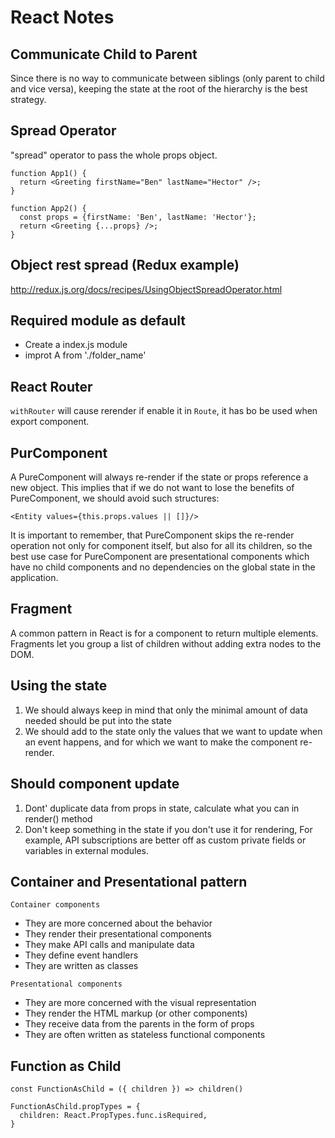 # React Notes

## Communicate Child to Parent

Since there is no way to communicate between siblings (only
parent to child and vice versa), keeping the state at the root
of the hierarchy is the best strategy.

## Spread Operator

"spread" operator to pass the whole props object.

```JSX
function App1() {
  return <Greeting firstName="Ben" lastName="Hector" />;
}

function App2() {
  const props = {firstName: 'Ben', lastName: 'Hector'};
  return <Greeting {...props} />;
}
```

## Object rest spread (Redux example)

http://redux.js.org/docs/recipes/UsingObjectSpreadOperator.html

## Required module as default

- Create a index.js module
- improt A from './folder_name'

## React Router

`withRouter` will cause rerender if enable it in `Route`, it has bo be used when export component.

## PurComponent

A PureComponent will always re-render if the state or props reference a new object. This implies that if we do not want to lose the benefits of PureComponent, we should avoid such structures:

```
<Entity values={this.props.values || []}/>
```

It is important to remember, that PureComponent skips the re-render operation not only for component itself, but also for all its children, so the best use case for PureComponent are presentational components which have no child components and no dependencies on the global state in the application.

## Fragment

A common pattern in React is for a component to return multiple elements. Fragments let you group a list of children without adding extra nodes to the DOM.

## Using the state

1. We should always keep in mind that only the minimal amount of data needed should be put into the state
1. We should add to the state only the values that we want to update when an event happens, and for which we want to make the component re-render.

## Should component update

1. Dont' duplicate data from props in state, calculate what you can in render() method
1. Don't keep something in the state if you don't use it for rendering, For example, API subscriptions are better off as custom private fields or variables in external modules.

## Container and Presentational pattern

`Container components`

- They are more concerned about the behavior
- They render their presentational components
- They make API calls and manipulate data
- They define event handlers
- They are written as classes

`Presentational components`

- They are more concerned with the visual representation
- They render the HTML markup (or other components)
- They receive data from the parents in the form of props
- They are often written as stateless functional components

## Function as Child

```React
const FunctionAsChild = ({ children }) => children()

FunctionAsChild.propTypes = {
  children: React.PropTypes.func.isRequired,
}
```
